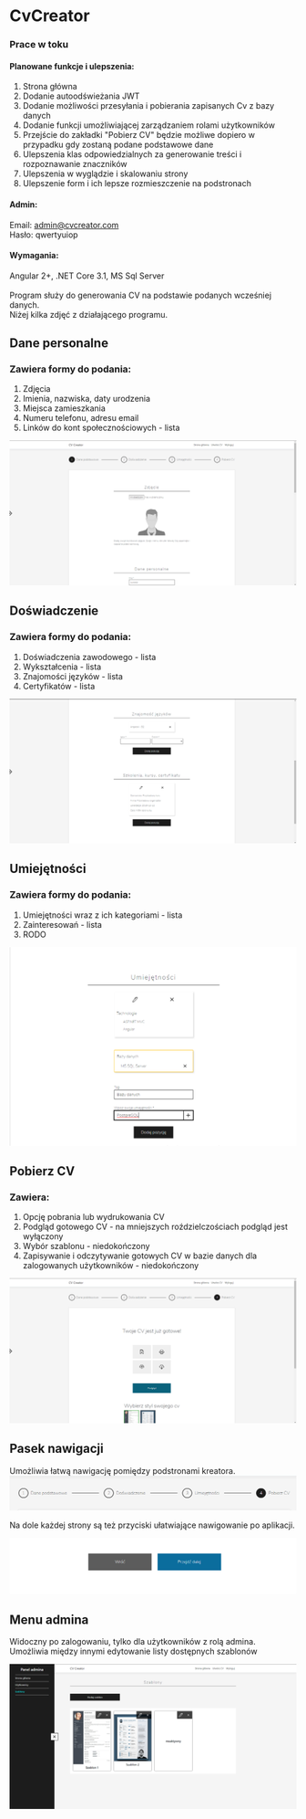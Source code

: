 # CvCreator

### Prace w toku
#### Planowane funkcje i ulepszenia: 
1. Strona główna
2. Dodanie autoodświeżania JWT  
3. Dodanie możliwości przesyłania i pobierania zapisanych Cv z bazy danych
4. Dodanie funkcji umożliwiającej zarządzaniem rolami użytkowników
5. Przejście do zakładki "Pobierz CV" będzie możliwe dopiero w przypadku gdy zostaną podane podstawowe dane
6. Ulepszenia klas odpowiedzialnych za generowanie treści i rozpoznawanie znaczników 
7. Ulepszenia w wyglądzie i skalowaniu strony
8. Ulepszenie form i ich lepsze rozmieszczenie na podstronach

#### Admin:
Email: admin@cvcreator.com\
Hasło: qwertyuiop

#### Wymagania:
Angular 2+, .NET Core 3.1, MS Sql Server
\
\
Program służy do generowania CV na podstawie podanych wcześniej danych.\
Niżej kilka zdjęć z działającego programu.

## Dane personalne
### Zawiera formy do podania:
  1. Zdjęcia
  2. Imienia, nazwiska, daty urodzenia
  3. Miejsca zamieszkania
  4. Numeru telefonu, adresu email
  5. Linków do kont społecznościowych - lista
 
![Alt text](/wwwroot/images/personaldata.png "personaldata")

## Doświadczenie
### Zawiera formy do podania:
  1. Doświadczenia zawodowego - lista
  2. Wykształcenia - lista
  2. Znajomości języków  - lista
  3. Certyfikatów - lista

![Alt text](/wwwroot/images/languages.png "languages")

## Umiejętności
### Zawiera formy do podania:
  1. Umiejętności wraz z ich kategoriami - lista
  2. Zainteresowań - lista
  2. RODO
 
![Alt text](/wwwroot/images/skills.png "skills")
 
## Pobierz CV
### Zawiera:
  1. Opcję pobrania lub wydrukowania CV
  2. Podgląd gotowego CV - na mniejszych roździelczościach podgląd jest wyłączony
  3. Wybór szablonu - niedokończony
  4. Zapisywanie i odczytywanie gotowych CV w bazie danych dla zalogowanych użytkowników - niedokończony
  
![Alt text](/wwwroot/images/summary.png "summary")
  
## Pasek nawigacji
Umożliwia łatwą nawigację pomiędzy podstronami kreatora.
![Alt text](/wwwroot/images/nav1.png "nav1")

Na dole każdej strony są też przyciski ułatwiające nawigowanie po aplikacji.

![Alt text](/wwwroot/images/nav2.png "nav2")

## Menu admina
Widoczny po zalogowaniu, tylko dla użytkowników z rolą admina.
Umożliwia między innymi edytowanie listy dostępnych szablonów 

![Alt text](/wwwroot/images/templates.png "templates")
